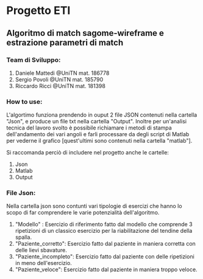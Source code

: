 # Progetto ETI
## Algoritmo di match sagome-wireframe e estrazione parametri di match
### Team di Sviluppo:
1) Daniele Mattedi @UniTN mat. 186778
2) Sergio Povoli @UniTN mat. 185790
3) Riccardo Ricci @UniTN mat. 181398
### How to use:
L'algortimo funziona prendendo in ouput 2 file JSON contenuti nella cartella "Json", e produce un file txt nella cartella "Output". Inoltre per un'analisi tecnica del lavoro svolto è possibile richiamare i metodi di stampa dell'andamento dei vari angoli e farli processare da degli script di Matlab per vederne il grafico [quest'ultimi sono contenuti nella cartella "matlab"].

Si raccomanda perciò di includere nel progetto anche le cartelle:
1) Json
2) Matlab
3) Output

### File Json:
Nella cartella json sono contunti vari tipologie di esercizi che hanno lo scopo di far comprendere le varie potenzialità dell'algoritmo.
1) "Modello" : Esercizio di riferimento fatto dal modello che comprende 3 ripetizioni di un classico esercizio per la riabilitazione del tendine della spalla.
2) "Paziente_corretto": Esercizio fatto dal paziente in maniera corretta con delle lievi sbavature.
3) "Paziente_incompleto": Esercizio fatto dal paziente con delle ripetizioni in meno dell'esercizio.
4) "Paziente_veloce": Esercizio fatto dal paziente in maniera troppo veloce.
